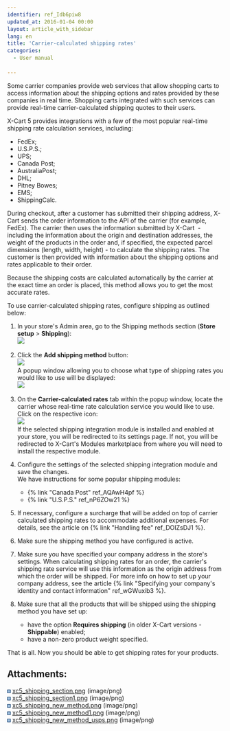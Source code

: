 ```yaml
---
identifier: ref_Idb6piw8
updated_at: 2016-01-04 00:00
layout: article_with_sidebar
lang: en
title: 'Carrier-calculated shipping rates'
categories:
  - User manual

---
```



Some carrier companies provide web services that allow shopping carts to access information about the shipping options and rates provided by these companies in real time. Shopping carts integrated with such services can provide real-time carrier-calculated shipping quotes to their users. 

X-Cart 5 provides integrations with a few of the most popular real-time shipping rate calculation services, including:

*   FedEx;
*   U.S.P.S.;
*   UPS;
*   Canada Post;
*   AustraliaPost;
*   DHL;
*   Pitney Bowes;
*   EMS;
*   ShippingCalc.

During checkout, after a customer has submitted their shipping address, X-Cart sends the order information to the API of the carrier (for example, FedEx). The carrier then uses the information submitted by X-Cart  - including the information about the origin and destination addresses, the weight of the products in the order and, if specified, the expected parcel dimensions (length, width, height) - to calculate the shipping rates. The customer is then provided with information about the shipping options and rates applicable to their order.

Because the shipping costs are calculated automatically by the carrier at the exact time an order is placed, this method allows you to get the most accurate rates.

To use carrier-calculated shipping rates, configure shipping as outlined below:

1.  In your store's Admin area, go to the Shipping methods section (**Store setup** > **Shipping**):  
    ![]({{site.baseurl}}/attachments/9306236/9437257.png?effects=drop-shadow)
2.  Click the **Add shipping method** button:  
    ![]({{site.baseurl}}/attachments/9306236/9437259.png?effects=drop-shadow)  
    A popup window allowing you to choose what type of shipping rates you would like to use will be displayed:  
    ![]({{site.baseurl}}/attachments/9306236/9437260.png?effects=drop-shadow)
3.  On the **Carrier-calculated rates** tab within the popup window, locate the carrier whose real-time rate calculation service you would like to use. Click on the respective icon:  
    ![]({{site.baseurl}}/attachments/9306236/9437261.png?effects=drop-shadow)  
    If the selected shipping integration module is installed and enabled at your store, you will be redirected to its settings page. If not, you will be redirected to X-Cart's Modules marketplace from where you will need to install the respective module.   

4.  Configure the settings of the selected shipping integration module and save the changes.   
    We have instructions for some popular shipping modules:
    *   {% link "Canada Post" ref_AQAwH4pf %}
    *   {% link "U.S.P.S." ref_nP6ZOw21 %}  

5.  If necessary, configure a surcharge that will be added on top of carrier calculated shipping rates to accommodate additional expenses. For details, see the article on {% link "Handling fee" ref_DOIZsDJ1 %}.  

6.  Make sure the shipping method you have configured is active.  

7.  Make sure you have specified your company address in the store's settings. When calculating shipping rates for an order, the carrier's shipping rate service will use this information as the origin address from which the order will be shipped. For more info on how to set up your company address, see the article {% link "Specifying your company's identity and contact information" ref_wGWuxib3 %}.   

8.  Make sure that all the products that will be shipped using the shipping method you have set up:
    *   have the option **Requires shipping** (in older X-Cart versions - **Shippable**) enabled; 
    *   have a non-zero product weight specified.  

That is all. Now you should be able to get shipping rates for your products.

## Attachments:

![](images/icons/bullet_blue.gif) [xc5_shipping_section.png]({{site.baseurl}}/attachments/9306236/9437257.png) (image/png)  
![](images/icons/bullet_blue.gif) [xc5_shipping_section1.png]({{site.baseurl}}/attachments/9306236/9437258.png) (image/png)  
![](images/icons/bullet_blue.gif) [xc5_shipping_new_method.png]({{site.baseurl}}/attachments/9306236/9437259.png) (image/png)  
![](images/icons/bullet_blue.gif) [xc5_shipping_new_method1.png]({{site.baseurl}}/attachments/9306236/9437260.png) (image/png)  
![](images/icons/bullet_blue.gif) [xc5_shipping_new_method_usps.png]({{site.baseurl}}/attachments/9306236/9437261.png) (image/png)